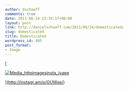 ```yaml
---
author: dschaaff
comments: true
date: 2011-06-24 23:34:17+00:00
layout: post
link: http://danielschaaff.com/2011/06/24/domesticated/
slug: domesticated
title: Domesticated
wordpress_id: 485
post_format:
- Image
---
```


[

[![Media_httpimagesinsta_jvaee](http://posterous.com/getfile/files.posterous.com/danielschaaff/oIyzFzEmbvqhHvjfBCFdjJHgGumrGmdvoJFvleiCuGrGACzjjzhrxkfkhkuE/media_httpimagesinsta_JvAEE.jpg.scaled500.jpg)](http://posterous.com/getfile/files.posterous.com/danielschaaff/oIyzFzEmbvqhHvjfBCFdjJHgGumrGmdvoJFvleiCuGrGACzjjzhrxkfkhkuE/media_httpimagesinsta_JvAEE.jpg.scaled1000.jpg)

](http://instagr.am/p/GUWse/)
